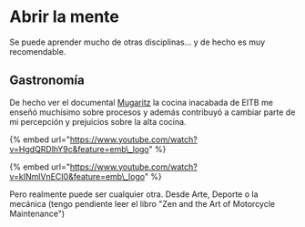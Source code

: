 # Abrir la mente

Se puede aprender mucho de otras disciplinas… y de hecho es muy recomendable.

## Gastronomía

De hecho ver el documental [Mugaritz](https://www.mugaritz.com/) la cocina inacabada de EITB me enseñó muchísimo sobre procesos y además contribuyó a cambiar parte de mi percepción y prejuicios sobre la alta cocina.

{% embed url="https://www.youtube.com/watch?v=HgdQRDlhY9c&feature=emb\_logo" %}

{% embed url="https://www.youtube.com/watch?v=kINmlVnECI0&feature=emb\_logo" %}

Pero realmente puede ser cualquier otra. Desde Arte, Deporte o la mecánica \(tengo pendiente leer el libro "Zen and the Art of Motorcycle Maintenance"\)

